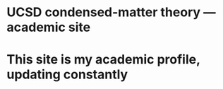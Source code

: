 # UCSD condensed-matter theory — academic site

# This site is my academic profile, updating constantly
